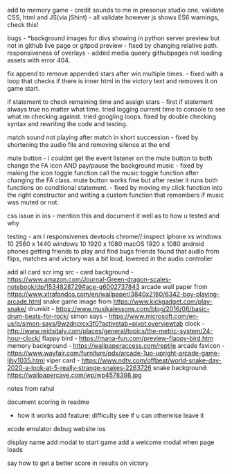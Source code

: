 
add to memory game - 
credit sounds to me in presonus studio one.
validate CSS, html and JS(via jShint) - all validate however js shows ES6 warnings, check this!



bugs - 
*background images for divs showing in python server preview but not in github live page or gitpod preview - fixed by changing relative path.
responsiveness of overlays - added media queery
githubpages not loading assets with error 404. 

fix append to remove appended stars after win multiple times. - fixed with a loop that checks if there is inner html in the victory text and removes it on game start. 

if statement to check remaining time and assign stars - first if statement always true no matter what time. tried logging current time to console to see what im checking against. tried googling loops. fixed by double checking syntax and rewriting the code and testing.


match sound not playing after match in short succession - fixed by shortening the audio file and removing silence at the end

mute button - i couldnt get the event listener on the mute button to both change the FA icon AND pay/pause the background music - fixed by making the icon toggle function call the music toggle function after changing the FA class.
mute button works fine but after rester it runs both functions on conditional statement. - fixed by moving my click function into the right constructor and writing a custom function that remembers if music was muted or not. 

css issue in ios - mention this and document it well as to how u tested and why

testing - 
am I responsivenes
devtools
chrome//:inspect
iphone xs
windows 10 2560 x 1440
windows 10 1920 x 1080 
macOS 1920 x 1080
android phones
getting friends to play and find bugs
friends found that audio from flips, matches and victory was a bit loud, lowered in the audio controller



add all card scr
img src - 
card background - https://www.amazon.com/Journal-Green-dragon-scales-notebook/dp/1534828729#ace-g6002737843
arcade wall paper from https://www.xtrafondos.com/en/wallpaper/3840x2160/6342-boy-playing-arcade.html
snake game image from https://www.kickgadget.com/play-snake/
drumkit - https://www.musikalessons.com/blog/2016/06/basic-drum-beats-for-rock/
simon says - https://www.microsoft.com/en-us/p/simon-says/9wzdncrcx3f0?activetab=pivot:overviewtab
clock - http://www.reidsitaly.com/places/general/topics/the-metric-system/24-hour-clock/
flappy bird - https://mana-fun.com/preview-flappy-bird.htm
memory background - https://wallpaperaccess.com/reptile
arcade favicon - https://www.wayfair.com/furniture/pdx/arcade-1up-upright-arcade-game-ljhy1035.html
viper card - https://www.ndtv.com/offbeat/world-snake-day-2020-a-look-at-5-really-strange-snakes-2263726
snake background: https://wallpapercave.com/wp/wp4578398.jpg


notes from rahul

document scoring in readme
 - how it works 
add feature: difficulty 
see if u can otherwise leave it 

xcode
emulator debug website ios

display name add modal to start game
add a welcome modal when page loads


say how to get a better score in results on victory


